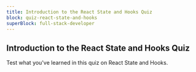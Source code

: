 ```yaml
---
title: Introduction to the React State and Hooks Quiz
block: quiz-react-state-and-hooks
superBlock: full-stack-developer
---
```


## Introduction to the React State and Hooks Quiz

Test what you've learned in this quiz on React State and Hooks.
